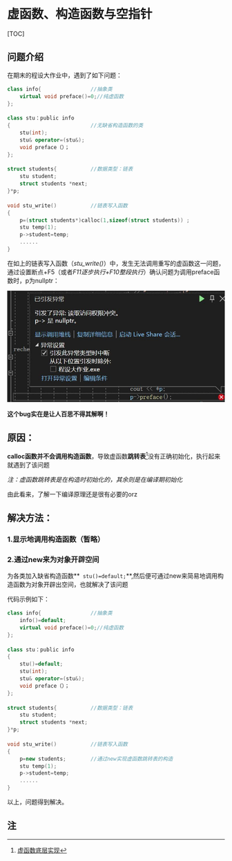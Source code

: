 # 虚函数、构造函数与空指针

[TOC]

## 问题介绍

在期末的程设大作业中，遇到了如下问题：

```C++
class info{                //抽象类
    virtual void preface()=0;//纯虚函数
};

class stu：public info
{                          //无缺省构造函数的类
	stu(int);
	stu& operator=(stu&);
	void preface（）；
};

struct students{           //数据类型：链表
	stu student;
    struct students *next;
}*p;

void stu_write()           //链表写入函数
{
 	p=(struct students*)calloc(1,sizeof(struct students)) ;
	stu temp(1);
	p->student=temp;
	......
}
```



在如上的链表写入函数（*stu_write()*）中，发生无法调用重写的虚函数这一问题，通过设置断点+F5（或者*F11逐步执行+F10整段执行*）确认问题为调用preface函数时，p为nullptr：

![报错样例](../picture/虚函数1.jpg "nullptr")

**这个bug实在是让人百思不得其解啊！**



## 原因：

**calloc函数并不会调用构造函数**，导致虚函数**跳转表**[^1]没有正确初始化，执行起来就遇到了该问题

*注：虚函数跳转表是在构造时初始化的，其余则是在编译期初始化*



由此看来，了解一下编译原理还是很有必要的orz



## 解决方法：

### 1.显示地调用构造函数（暂略）



### 2.通过new来为对象开辟空间

为各类加入缺省构造函数**`` stu()=default;``**,然后便可通过new来简易地调用构造函数为对象开辟出空间，也就解决了该问题

代码示例如下：
```C++
class info{                //抽象类
    info()=default;
    virtual void preface()=0;//纯虚函数
};

class stu：public info
{
    stu()=default;
	stu(int);
	stu& operator=(stu&);
	void preface（）；
};

struct students{           //数据类型：链表
	stu student;
    struct students *next;
}*p;

void stu_write()           //链表写入函数
{
 	p=new students;        //通过new实现虚函数跳转表的构造
	stu temp(1);
	p->student=temp;
	......
}
```



以上，问题得到解决。




## 注

[^1]:[虚函数底层实现](https://www.nowcoder.com/questionTerminal/1f67d4e2b6134c298e993e622181b333?)

